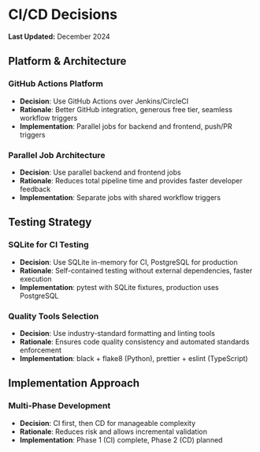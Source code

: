 # CI/CD Decisions

**Last Updated:** December 2024

## Platform & Architecture

### GitHub Actions Platform
- **Decision**: Use GitHub Actions over Jenkins/CircleCI
- **Rationale**: Better GitHub integration, generous free tier, seamless workflow triggers
- **Implementation**: Parallel jobs for backend and frontend, push/PR triggers

### Parallel Job Architecture
- **Decision**: Use parallel backend and frontend jobs
- **Rationale**: Reduces total pipeline time and provides faster developer feedback
- **Implementation**: Separate jobs with shared workflow triggers

## Testing Strategy

### SQLite for CI Testing
- **Decision**: Use SQLite in-memory for CI, PostgreSQL for production
- **Rationale**: Self-contained testing without external dependencies, faster execution
- **Implementation**: pytest with SQLite fixtures, production uses PostgreSQL

### Quality Tools Selection
- **Decision**: Use industry-standard formatting and linting tools
- **Rationale**: Ensures code quality consistency and automated standards enforcement
- **Implementation**: black + flake8 (Python), prettier + eslint (TypeScript)

## Implementation Approach

### Multi-Phase Development
- **Decision**: CI first, then CD for manageable complexity
- **Rationale**: Reduces risk and allows incremental validation
- **Implementation**: Phase 1 (CI) complete, Phase 2 (CD) planned 